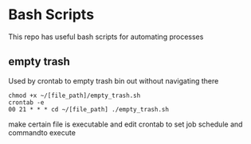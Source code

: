 # Bash Scripts
This repo has useful bash scripts for automating processes

## empty trash
Used by crontab to empty trash bin out without navigating there 

```
chmod +x ~/[file_path]/empty_trash.sh
crontab -e
00 21 * * * cd ~/[file_path] ./empty_trash.sh
```
make certain file is executable and edit crontab to set job schedule and commandto execute

